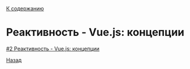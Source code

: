 [К содержанию](../readme.md#введение-в-web-разработку)

# Реактивность - Vue.js: концепции

<!-- 7 минут -->

[#2 Реактивность - Vue.js: концепции](https://www.youtube.com/watch?v=LV235z6qOUI)

[Назад](./web_02.md)